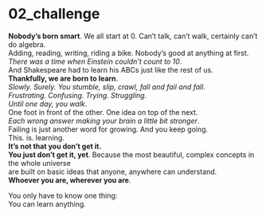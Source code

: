# 02_challenge
<!DOCTYPE HTML>
<html>
    <head>
        <meta charset="utf-8">
    </head>
    <body>
        <p>
        <strong>Nobody’s born smart</strong>. We all start at 0. Can’t talk, can’t walk, certainly can’t do algebra.<br>
        Adding, reading, writing, riding a bike. Nobody’s good at anything at first.<br>
        <em>There was a time when Einstein couldn’t count to 10</em>.<br>
        And Shakespeare had to learn his ABCs just like the rest of us.<br>
        <strong>Thankfully, we are born to learn</strong>.<br>
        <em>Slowly. Surely. You stumble, slip, crawl, fall and fail and fall.<br>
        Frustrating. Confusing. Trying. Struggling.<br>
        Until one day, you walk</em>.<br>
        One foot in front of the other. One idea on top of the next.<br>
        <em>Each wrong answer making your brain a little bit stronger</em>.<br>
        Failing is just another word for growing. And you keep going.<br>
        This. is. learning.<br>
        <strong>It’s not that you don’t get it. <br>
        You just don’t get it, yet</strong>.
        Because the most beautiful, complex concepts in the whole universe<br>
        are built on basic ideas that anyone, anywhere can understand.<br>
        <strong>Whoever you are, wherever you are</strong>.<br>
        </p>
        <p>
        You only have to know one thing:<br>
        You can learn anything.
        </p>
    </body>
</html>
